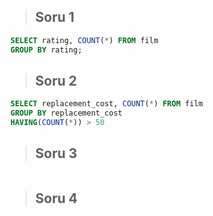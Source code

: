 > ## Soru 1
```SQL
SELECT rating, COUNT(*) FROM film
GROUP BY rating;
```

> ## Soru 2
```SQL
SELECT replacement_cost, COUNT(*) FROM film
GROUP BY replacement_cost
HAVING(COUNT(*)) > 50

```

> ## Soru 3
```SQL

```

> ## Soru 4
```SQL

```
